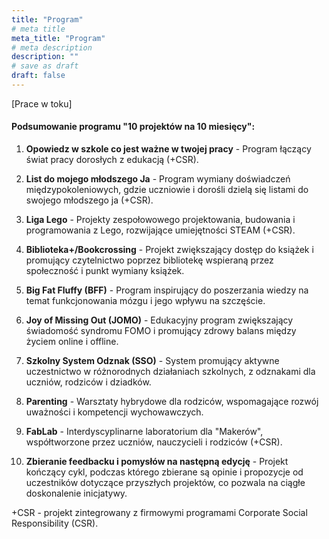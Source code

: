 ```yaml
---
title: "Program"
# meta title
meta_title: "Program"
# meta description
description: ""
# save as draft
draft: false
---
```

[Prace w toku]

#### Podsumowanie programu "10 projektów na 10 miesięcy":

1. **Opowiedz w szkole co jest ważne w twojej pracy** - Program łączący świat pracy dorosłych z edukacją (+CSR).

2. **List do mojego młodszego Ja** - Program wymiany doświadczeń międzypokoleniowych, gdzie uczniowie i dorośli dzielą się listami do swojego młodszego ja (+CSR).

3. **Liga Lego** - Projekty zespołowowego projektowania, budowania i programowania z Lego, rozwijające umiejętności STEAM (+CSR).

4. **Biblioteka+/Bookcrossing** - Projekt zwiększający dostęp do książek i promujący czytelnictwo poprzez bibliotekę wspieraną przez społeczność i punkt wymiany książek.

5. **Big Fat Fluffy (BFF)** - Program inspirujący do poszerzania wiedzy na temat funkcjonowania mózgu i jego wpływu na szczęście.

6. **Joy of Missing Out (JOMO)** - Edukacyjny program zwiększający świadomość syndromu FOMO i promujący zdrowy balans między życiem online i offline.

7. **Szkolny System Odznak (SSO)** - System promujący aktywne uczestnictwo w różnorodnych działaniach szkolnych, z odznakami dla uczniów, rodziców i dziadków.

8. **Parenting** - Warsztaty hybrydowe dla rodziców, wspomagające rozwój uważności i kompetencji wychowawczych.

9. **FabLab** - Interdyscyplinarne laboratorium dla "Makerów", współtworzone przez uczniów, nauczycieli i rodziców (+CSR).

10. **Zbieranie feedbacku i pomysłów na następną edycję** - Projekt kończący cykl, podczas którego zbierane są opinie i propozycje od uczestników dotyczące przyszłych projektów, co pozwala na ciągłe doskonalenie inicjatywy.


+CSR - projekt zintegrowany z firmowymi programami Corporate Social Responsibility (CSR).
